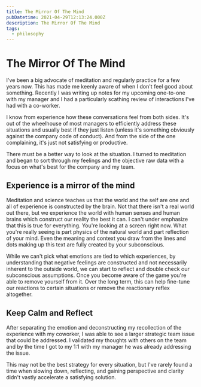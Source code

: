 ```yaml
---
title: The Mirror Of The Mind
pubDatetime: 2021-04-29T12:13:24.000Z
description: The Mirror Of The Mind
tags:
  - philosophy
---
```


# The Mirror Of The Mind

I've been a big advocate of meditation and regularly practice for a few years now. This has made me
keenly aware of when I don't feel good about something. Recently I was writing up notes for my
upcoming one-to-one with my manager and I had a particularly scathing review of interactions I've
had with a co-worker.

I know from experience how these conversations feel from both sides. It's out of the wheelhouse of
most managers to efficiently address these situations and usually best if they just listen (unless
it's something obviously against the company code of conduct). And from the side of the one
complaining, it's just not satisfying or productive.

There must be a better way to look at the situation. I turned to meditation and began to sort
through my feelings and the objective raw data with a focus on what's best for the company and my
team.

## Experience is a mirror of the mind

Meditation and science teaches us that the world and the self are one and all of experience is
constructed by the brain. Not that there isn't a real world out there, but we experience the world
with human senses and human brains which construct our reality the best it can. I can't under
emphasize that this is true for everything. You're looking at a screen right now. What you're really
seeing is part physics of the natural world and part reflection of your mind. Even the meaning and
context you draw from the lines and dots making up this text are fully created by your subconscious.

While we can't pick what emotions are tied to which experiences, by understanding that negative
feelings are constructed and not necessarily inherent to the outside world, we can start to reflect
and double check our subconscious assumptions. Once you become aware of the game you're able to
remove yourself from it. Over the long term, this can help fine-tune our reactions to certain
situations or remove the reactionary reflex altogether.

## Keep Calm and Reflect

After separating the emotion and deconstructing my recollection of the experience with my coworker,
I was able to see a larger strategic team issue that could be addressed. I validated my thoughts
with others on the team and by the time I got to my 1:1 with my manager he was already addressing
the issue.

This may not be the best strategy for every situation, but I've rarely found a time when slowing
down, reflecting, and gaining perspective and clarity didn't vastly accelerate a satisfying
solution.
